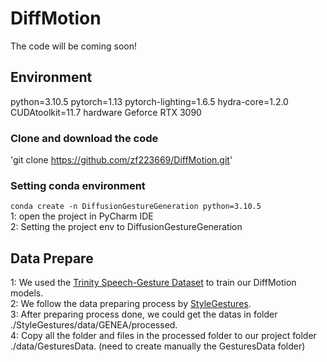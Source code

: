 # DiffMotion

The code will be coming soon!
## Environment
python=3.10.5 pytorch=1.13 pytorch-lighting=1.6.5 hydra-core=1.2.0 CUDAtoolkit=11.7
hardware Geforce RTX 3090

### Clone and download the code
'git clone https://github.com/zf223669/DiffMotion.git' 
### Setting conda environment
`conda create -n DiffusionGestureGeneration python=3.10.5`  
1: open the project in PyCharm IDE  
2: Setting the project env to DiffusionGestureGeneration

## Data Prepare
1: We used the [Trinity Speech-Gesture Dataset](https://trinityspeechgesture.scss.tcd.ie/) to train our DiffMotion models.  
2: We follow the data preparing process by [StyleGestures](https://github.com/zf223669/StyleGestures).  
3: After preparing process done, we could get the datas in folder ./StyleGestures/data/GENEA/processed.  
4: Copy all the folder and files in the processed folder to our project folder ./data/GesturesData. (need to create manually the GesturesData folder)
